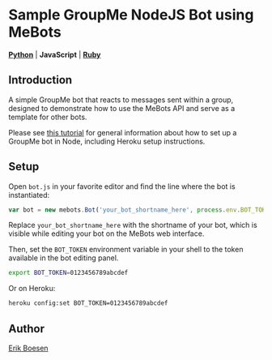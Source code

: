 # Sample GroupMe NodeJS Bot using MeBots
[**Python**](https://github.com/ErikBoesen/mebots-example-python) | **JavaScript** | [**Ruby**](https://github.com/ErikBoesen/mebots-example-ruby)

## Introduction

A simple GroupMe bot that reacts to messages sent within a group, designed to demonstrate how to use the MeBots API and serve as a template for other bots.

Please see [this tutorial](https://github.com/groupme/bot-tutorial-nodejs) for general information about how to set up a GroupMe bot in Node, including Heroku setup instructions.

## Setup
Open `bot.js` in your favorite editor and find the line where the bot is instantiated:
```js
var bot = new mebots.Bot('your_bot_shortname_here', process.env.BOT_TOKEN;
```
Replace `your_bot_shortname_here` with the shortname of your bot, which is visible while editing your bot on the MeBots web interface.

Then, set the `BOT_TOKEN` environment variable in your shell to the token available in the bot editing panel.
```sh
export BOT_TOKEN=0123456789abcdef
```
Or on Heroku:
```sh
heroku config:set BOT_TOKEN=0123456789abcdef
```

## Author
[Erik Boesen](https://github.com/ErikBoesen)
